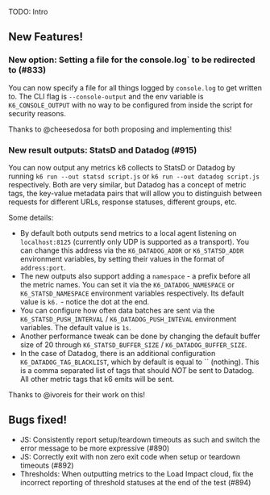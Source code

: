TODO: Intro

## New Features!

### New option: Setting a file for the console.log` to be redirected to (#833)

You can now specify a file for all things logged by `console.log` to get written to. The CLI flag is `--console-output` and the env variable is `K6_CONSOLE_OUTPUT` with no way to be configured from inside the script for security reasons.

Thanks to @cheesedosa for both proposing and implementing this!

### New result outputs: StatsD and Datadog (#915)

You can now output any metrics k6 collects to StatsD or Datadog by running `k6 run --out statsd script.js` or `k6 run --out datadog script.js` respectively. Both are very similar, but Datadog has a concept of metric tags, the key-value metadata pairs that will allow you to distinguish between requests for different URLs, response statuses, different groups, etc.

Some details:
- By default both outputs send metrics to a local agent listening on `localhost:8125` (currently only UDP is supported as a transport). You can change this address via the `K6_DATADOG_ADDR` or `K6_STATSD_ADDR` environment variables, by setting their values in the format of `address:port`.
- The new outputs also support adding a `namespace` - a prefix before all the metric names. You can set it via the `K6_DATADOG_NAMESPACE` or `K6_STATSD_NAMESPACE` environment variables respectively. Its default value is `k6.` - notice the dot at the end.
- You can configure how often data batches are sent via the  `K6_STATSD_PUSH_INTERVAL` / `K6_DATADOG_PUSH_INTEVAL` environment variables. The default value is `1s`.
- Another performance tweak can be done by changing the default buffer size of 20 through `K6_STATSD_BUFFER_SIZE` / `K6_DATADOG_BUFFER_SIZE`.
- In the case of Datadog, there is an additional configuration `K6_DATADOG_TAG_BLACKLIST`, which by default is equal to `` (nothing). This is a comma separated list of tags that should *NOT* be sent to Datadog. All other metric tags that k6 emits will be sent.

Thanks to @ivoreis for their work on this!


## Bugs fixed!

* JS: Consistently report setup/teardown timeouts as such and switch the error message to be more
  expressive (#890)
* JS: Correctly exit with non zero exit code when setup or teardown timeouts (#892)
* Thresholds: When outputting metrics to the Load Impact cloud, fix the incorrect reporting of
  threshold statuses at the end of the test (#894)
